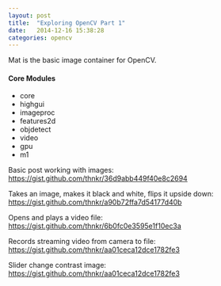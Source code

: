 ```yaml
---
layout: post
title:  "Exploring OpenCV Part 1"
date:   2014-12-16 15:38:28
categories: opencv
---
```

Mat is the basic image container for OpenCV.

#### Core Modules
- core
- highgui
- imageproc
- features2d
- objdetect
- video
- gpu
- m1


Basic post working with images: <a href="https://gist.github.com/thnkr/36d9abb449f40e8c2694" target="_blank">https://gist.github.com/thnkr/36d9abb449f40e8c2694</a>

Takes an image, makes it black and white, flips it upside down: <a href="https://gist.github.com/thnkr/a90b72ffa7d54177d40b" target="_blank">https://gist.github.com/thnkr/a90b72ffa7d54177d40b</a>

Opens and plays a video file: <a href="https://gist.github.com/thnkr/6b0fc0e3595e1f10ec3a" target="_blank">https://gist.github.com/thnkr/6b0fc0e3595e1f10ec3a</a>

Records streaming video from camera to file: <a href="https://gist.github.com/thnkr/aa01ceca12dce1782fe3" target="_blank">https://gist.github.com/thnkr/aa01ceca12dce1782fe3</a>

Slider change contrast image: <a href="https://gist.github.com/thnkr/aa01ceca12dce1782fe3" target="_blank">https://gist.github.com/thnkr/aa01ceca12dce1782fe3</a>
